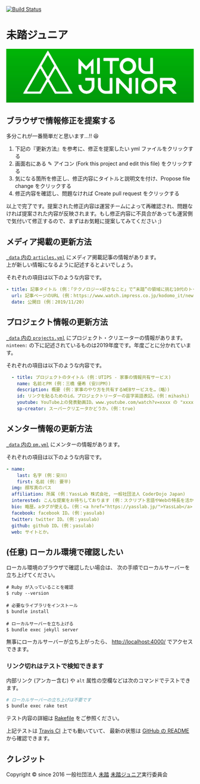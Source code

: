[![Build Status](https://travis-ci.org/mitou/jr.mitou.org.svg?branch=master)](https://travis-ci.org/mitou/jr.mitou.org)

# 未踏ジュニア
[![Cover Photo of Mitou Junior](/assets/img/mitoujr_cover.png)](https://jr.mitou.org/)

## ブラウザで情報修正を提案する

多分これが一番簡単だと思います...!! 😆

1. 下記の『更新方法』を参考に、修正を提案したい yml ファイルをクリックする
2. 画面右にある ✎ アイコン (Fork this project and edit this file) をクリックする
3. 気になる箇所を修正し、修正内容にタイトルと説明文を付け、Propose file change をクリックする
4. 修正内容を確認し、問題なければ Create pull request をクリックする

以上で完了です。提案された修正内容は運営チームによって再確認され、問題なければ提案された内容が反映されます。もし修正内容に不具合があっても運営側で気付いて修正するので、まずはお気軽に提案してみてください ;)


## メディア掲載の更新方法
[`_data` 内の `articles.yml`](https://github.com/yuki384/new-mitoujr/blob/master/_data/articles.yml) にメディア掲載記事の情報があります。  
上が新しい情報になるように記述するとよいでしょう。

それぞれの項目は以下のような内容です。
```yml
- title: 記事タイトル (例：「テクノロジー×好きなこと」で“未踏”の領域に挑む10代のトップクリエーターたち (こどもとIT))
  url: 記事ページのURL (例：https://www.watch.impress.co.jp/kodomo_it/news/1219499.html)
  date: 公開日 (例：2019/11/20)
 ```

## プロジェクト情報の更新方法
[`_data` 内の `projects.yml`](https://github.com/yuki384/new-mitoujr/blob/master/_data/projects.yml) にプロジェクト・クリエーターの情報があります。  
`ninteen:` の下に記述されているものは2019年度です。年度ごとに分かれています。  

それぞれの項目は以下のような内容です。
```yml
  - title: プロジェクトのタイトル (例：UTIPS - 家事の情報共有サービス)
    name: 名前とPM (例：三橋 優希 (安川PM))
    description: 概要 (例：家事のやり方を共有するWEBサービスを…（略）)
    id: リンクを貼るためのid。プロジェクトリーダーの苗字英語表記。(例：mihashi)
    youtube: YouTube上の発表動画ID。www.youtube.com/watch?v=xxxx の "xxxx" 部分。(例: t8kpeE_sNB0)
    sp-creator: スーパークリエータかどうか。(例：true)
```

## メンター情報の更新方法
[`_data` 内の `pm.yml`](https://github.com/yuki384/new-mitoujr/blob/master/_data/pm.yml) にメンターの情報があります。 

それぞれの項目は以下のような内容です。
```yml
- name:
    last: 名字 (例：安川)
    first: 名前 (例: 要平)
  img: 顔写真のパス
  affiliation: 所属 (例：YassLab 株式会社, 一般社団法人 CoderDojo Japan)
  interested: こんな提案をお待ちしております (例：スクリプト言語やWebの特長を活かした…（略）)
  bio: 略歴。aタグが使える。(例：<a href="https://yasslab.jp/">YassLab</a> 代表取締役…（略）)
  facebook: facebook ID。(例：yasulab)
  twitter: twitter ID。(例：yasulab)
  github: github ID。(例：yasulab)
  web: サイトとか。
```

## (任意) ローカル環境で確認したい

ローカル環境のブラウザで確認したい場合は、
次の手順でローカルサーバーを立ち上げてください。

```
# Ruby が入っていることを確認
$ ruby --version

# 必要なライブラリをインストール
$ bundle install

# ローカルサーバーを立ち上げる
$ bundle exec jekyll server
```

無事にローカルサーバーが立ち上がったら、
[http://localhost:4000/](http://localhost:4000/) でアクセスできます。

### リンク切れはテストで検知できます

内部リンク (アンカー含む) や `alt` 属性の空欄などは次のコマンドでテストできます。

```bash
# ローカルサーバーの立ち上げは不要です
$ bundle exec rake test
```

テスト内容の詳細は [Rakefile](https://github.com/mitou/jr.mitou.org/blob/master/Rakefile) をご参照ください。

上記テストは [Travis CI](https://travis-ci.org/mitou/jr.mitou.org) 上でも動いていて、
最新の状態は [GitHub の README](https://github.com/mitou/jr.mitou.org#readme) から確認できます。


## クレジット

Copyright &copy; since 2016
一般社団法人 [未踏](https://www.mitou.org/)
[未踏ジュニア](https://jr.mitou.org/)実行委員会 
